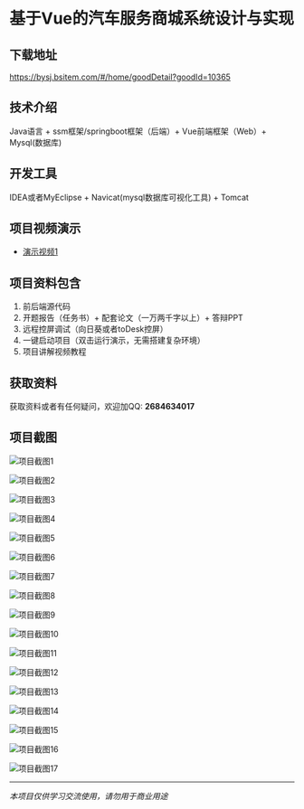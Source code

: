 # 基于Vue的汽车服务商城系统设计与实现

## 下载地址
https://bysj.bsitem.com/#/home/goodDetail?goodId=10365

## 技术介绍
Java语言 + ssm框架/springboot框架（后端）+ Vue前端框架（Web）+ Mysql(数据库)

## 开发工具
IDEA或者MyEclipse + Navicat(mysql数据库可视化工具) + Tomcat

## 项目视频演示
- [演示视频1](https://graduation-images.oss-cn-beijing.aliyuncs.com/videos/828%E5%A5%97ssm%E5%BD%95%E5%83%8F/10365_ssm209%E5%9F%BA%E4%BA%8EVue%E7%9A%84%E6%B1%BD%E8%BD%A6%E6%9C%8D%E5%8A%A1%E5%95%86%E5%9F%8E%E7%B3%BB%E7%BB%9F%E8%AE%BE%E8%AE%A1%E4%B8%8E%E5%AE%9E%E7%8E%B0%2Bvue%E5%BD%95%E5%83%8F.mp4)

## 项目资料包含
1. 前后端源代码
2. 开题报告（任务书）+ 配套论文（一万两千字以上）+ 答辩PPT
3. 远程控屏调试（向日葵或者toDesk控屏）
4. 一键启动项目（双击运行演示，无需搭建复杂环境）
5. 项目讲解视频教程

## 获取资料
获取资料或者有任何疑问，欢迎加QQ: **2684634017**

## 项目截图
![项目截图1](https://graduation-images.oss-cn-beijing.aliyuncs.com/图片/10365/毕设论坛项目主图.jpg)

![项目截图2](https://graduation-images.oss-cn-beijing.aliyuncs.com/图片/10365/1.png)

![项目截图3](https://graduation-images.oss-cn-beijing.aliyuncs.com/图片/10365/2.png)

![项目截图4](https://graduation-images.oss-cn-beijing.aliyuncs.com/图片/10365/3.png)

![项目截图5](https://graduation-images.oss-cn-beijing.aliyuncs.com/图片/10365/4.png)

![项目截图6](https://graduation-images.oss-cn-beijing.aliyuncs.com/图片/10365/5.png)

![项目截图7](https://graduation-images.oss-cn-beijing.aliyuncs.com/图片/10365/6.png)

![项目截图8](https://graduation-images.oss-cn-beijing.aliyuncs.com/图片/10365/7.png)

![项目截图9](https://graduation-images.oss-cn-beijing.aliyuncs.com/图片/10365/8.png)

![项目截图10](https://graduation-images.oss-cn-beijing.aliyuncs.com/图片/10365/9.png)

![项目截图11](https://graduation-images.oss-cn-beijing.aliyuncs.com/图片/10365/10.png)

![项目截图12](https://graduation-images.oss-cn-beijing.aliyuncs.com/图片/10365/11.png)

![项目截图13](https://graduation-images.oss-cn-beijing.aliyuncs.com/图片/10365/12.png)

![项目截图14](https://graduation-images.oss-cn-beijing.aliyuncs.com/图片/10365/13.png)

![项目截图15](https://graduation-images.oss-cn-beijing.aliyuncs.com/图片/10365/14.png)

![项目截图16](https://graduation-images.oss-cn-beijing.aliyuncs.com/图片/10365/15.png)

![项目截图17](https://graduation-images.oss-cn-beijing.aliyuncs.com/图片/10365/16.png)

---
*本项目仅供学习交流使用，请勿用于商业用途*
